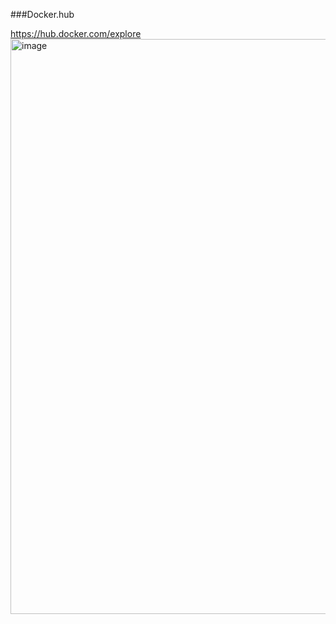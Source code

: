 ###Docker.hub

https://hub.docker.com/explore
<img width="1881" height="920" alt="image" src="https://github.com/user-attachments/assets/1cdf4e01-7668-4f4d-b75e-288ad89cb787" />
